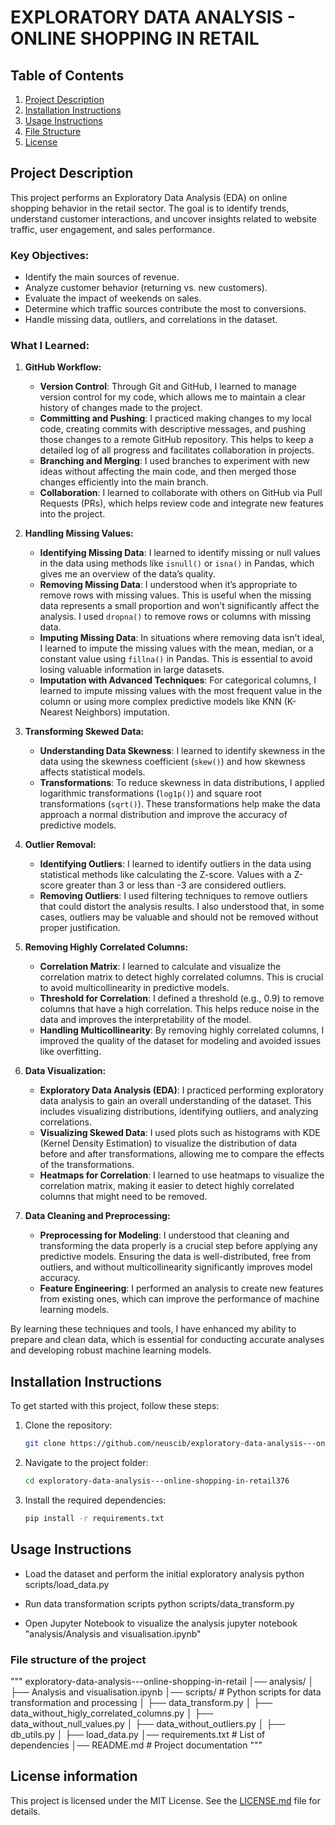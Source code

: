 # EXPLORATORY DATA ANALYSIS - ONLINE SHOPPING IN RETAIL 


## Table of Contents
1. [Project Description](#project-description)
2. [Installation Instructions](#installation-instructions)
3. [Usage Instructions](#usage-instructions)
4. [File Structure](#file-structure)
5. [License](#license)

## Project Description

This project performs an Exploratory Data Analysis (EDA) on online shopping behavior in the retail sector. The goal is to identify trends, understand customer interactions, and uncover insights related to website traffic, user engagement, and sales performance.

### Key Objectives:
- Identify the main sources of revenue.
- Analyze customer behavior (returning vs. new customers).
- Evaluate the impact of weekends on sales.
- Determine which traffic sources contribute the most to conversions.
- Handle missing data, outliers, and correlations in the dataset.

### What I Learned:

1. **GitHub Workflow:**
   - **Version Control**: Through Git and GitHub, I learned to manage version control for my code, which allows me to maintain a clear history of changes made to the project.
   - **Committing and Pushing**: I practiced making changes to my local code, creating commits with descriptive messages, and pushing those changes to a remote GitHub repository. This helps to keep a detailed log of all progress and facilitates collaboration in projects.
   - **Branching and Merging**: I used branches to experiment with new ideas without affecting the main code, and then merged those changes efficiently into the main branch.
   - **Collaboration**: I learned to collaborate with others on GitHub via Pull Requests (PRs), which helps review code and integrate new features into the project.

2. **Handling Missing Values:**
   - **Identifying Missing Data**: I learned to identify missing or null values in the data using methods like `isnull()` or `isna()` in Pandas, which gives me an overview of the data’s quality.
   - **Removing Missing Data**: I understood when it’s appropriate to remove rows with missing values. This is useful when the missing data represents a small proportion and won’t significantly affect the analysis. I used `dropna()` to remove rows or columns with missing data.
   - **Imputing Missing Data**: In situations where removing data isn't ideal, I learned to impute the missing values with the mean, median, or a constant value using `fillna()` in Pandas. This is essential to avoid losing valuable information in large datasets.
   - **Imputation with Advanced Techniques**: For categorical columns, I learned to impute missing values with the most frequent value in the column or using more complex predictive models like KNN (K-Nearest Neighbors) imputation.

3. **Transforming Skewed Data:**
   - **Understanding Data Skewness**: I learned to identify skewness in the data using the skewness coefficient (`skew()`) and how skewness affects statistical models.
   - **Transformations**: To reduce skewness in data distributions, I applied logarithmic transformations (`log1p()`) and square root transformations (`sqrt()`). These transformations help make the data approach a normal distribution and improve the accuracy of predictive models.

4. **Outlier Removal:**
   - **Identifying Outliers**: I learned to identify outliers in the data using statistical methods like calculating the Z-score. Values with a Z-score greater than 3 or less than -3 are considered outliers.
   - **Removing Outliers**: I used filtering techniques to remove outliers that could distort the analysis results. I also understood that, in some cases, outliers may be valuable and should not be removed without proper justification.

5. **Removing Highly Correlated Columns:**
   - **Correlation Matrix**: I learned to calculate and visualize the correlation matrix to detect highly correlated columns. This is crucial to avoid multicollinearity in predictive models.
   - **Threshold for Correlation**: I defined a threshold (e.g., 0.9) to remove columns that have a high correlation. This helps reduce noise in the data and improves the interpretability of the model.
   - **Handling Multicollinearity**: By removing highly correlated columns, I improved the quality of the dataset for modeling and avoided issues like overfitting.

6. **Data Visualization:**
   - **Exploratory Data Analysis (EDA)**: I practiced performing exploratory data analysis to gain an overall understanding of the dataset. This includes visualizing distributions, identifying outliers, and analyzing correlations.
   - **Visualizing Skewed Data**: I used plots such as histograms with KDE (Kernel Density Estimation) to visualize the distribution of data before and after transformations, allowing me to compare the effects of the transformations.
   - **Heatmaps for Correlation**: I learned to use heatmaps to visualize the correlation matrix, making it easier to detect highly correlated columns that might need to be removed.

7. **Data Cleaning and Preprocessing:**
   - **Preprocessing for Modeling**: I understood that cleaning and transforming the data properly is a crucial step before applying any predictive models. Ensuring the data is well-distributed, free from outliers, and without multicollinearity significantly improves model accuracy.
   - **Feature Engineering**: I performed an analysis to create new features from existing ones, which can improve the performance of machine learning models.

By learning these techniques and tools, I have enhanced my ability to prepare and clean data, which is essential for conducting accurate analyses and developing robust machine learning models.





## Installation Instructions
To get started with this project, follow these steps:

1. Clone the repository:
    ```bash
    git clone https://github.com/neuscib/exploratory-data-analysis---online-shopping-in-retail376.git

    ```

2. Navigate to the project folder:
    ```bash
    cd exploratory-data-analysis---online-shopping-in-retail376

    ```

3. Install the required dependencies:
    ```bash
    pip install -r requirements.txt
    ```

## Usage Instructions
- Load the dataset and perform the initial exploratory analysis
python scripts/load_data.py

- Run data transformation scripts
python scripts/data_transform.py

- Open Jupyter Notebook to visualize the analysis
jupyter notebook "analysis/Analysis and visualisation.ipynb"



### File structure of the project

"""
exploratory-data-analysis---online-shopping-in-retail
│── analysis/
│   ├── Analysis and visualisation.ipynb
│── scripts/                         # Python scripts for data transformation and processing
│   ├── data_transform.py
│   ├── data_without_higly_correlated_columns.py
│   ├── data_without_null_values.py
│   ├── data_without_outliers.py
│   ├── db_utils.py
│   ├── load_data.py
│── requirements.txt                 # List of dependencies
│── README.md                         # Project documentation
"""



## License information

This project is licensed under the MIT License. See the [LICENSE.md](LICENSE.md) file for details.

